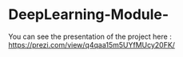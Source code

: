 # DeepLearning-Module-
You can see the presentation of the project here :
https://prezi.com/view/q4qaa15m5UYfMUcy20FK/
